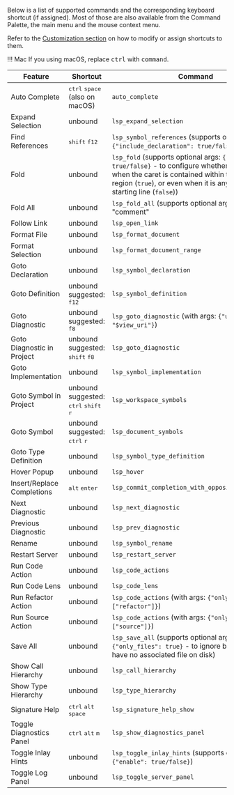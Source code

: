 Below is a list of supported commands and the corresponding keyboard shortcut (if assigned). Most of those are also available from the Command Palette, the main menu and the mouse context menu.

Refer to the [Customization section](customization.md#keyboard-shortcuts-key-bindings) on how to modify or assign shortcuts to them.

!!! Mac
    If you using macOS, replace <kbd>ctrl</kbd> with <kbd>command</kbd>.

| Feature | Shortcut | Command |
| ------- | -------- | ------- |
| Auto Complete | <kbd>ctrl</kbd> <kbd>space</kbd> (also on macOS) | `auto_complete`
| Expand Selection | unbound | `lsp_expand_selection`
| Find References | <kbd>shift</kbd> <kbd>f12</kbd> | `lsp_symbol_references` (supports optional args: `{"include_declaration": true/false}`)
| Fold | unbound | `lsp_fold` (supports optional args: `{"strict": true/false}` - to configure whether to fold only when the caret is contained within the folded region (`true`), or even when it is anywhere on the starting line (`false`))
| Fold All | unbound | `lsp_fold_all` (supports optional args: `{"kind": "comment" | "imports" | "region"}`)
| Follow Link | unbound | `lsp_open_link`
| Format File | unbound | `lsp_format_document`
| Format Selection | unbound | `lsp_format_document_range`
| Goto Declaration | unbound | `lsp_symbol_declaration`
| Goto Definition | unbound<br>suggested: <kbd>f12</kbd> | `lsp_symbol_definition`
| Goto Diagnostic | unbound<br>suggested: <kbd>f8</kbd> | `lsp_goto_diagnostic` (with args: `{"uri": "$view_uri"}`)
| Goto Diagnostic in Project | unbound<br>suggested: <kbd>shift</kbd> <kbd>f8</kbd> | `lsp_goto_diagnostic`
| Goto Implementation | unbound | `lsp_symbol_implementation`
| Goto Symbol in Project | unbound<br>suggested: <kbd>ctrl</kbd> <kbd>shift</kbd> <kbd>r</kbd> | `lsp_workspace_symbols`
| Goto Symbol | unbound<br>suggested: <kbd>ctrl</kbd> <kbd>r</kbd> | `lsp_document_symbols`
| Goto Type Definition | unbound | `lsp_symbol_type_definition`
| Hover Popup | unbound | `lsp_hover`
| Insert/Replace Completions | <kbd>alt</kbd> <kbd>enter</kbd> | `lsp_commit_completion_with_opposite_insert_mode`
| Next Diagnostic | unbound | `lsp_next_diagnostic`
| Previous Diagnostic | unbound | `lsp_prev_diagnostic`
| Rename | unbound | `lsp_symbol_rename`
| Restart Server | unbound | `lsp_restart_server`
| Run Code Action | unbound | `lsp_code_actions`
| Run Code Lens | unbound | `lsp_code_lens`
| Run Refactor Action | unbound | `lsp_code_actions` (with args: `{"only_kinds": ["refactor"]}`)
| Run Source Action | unbound | `lsp_code_actions` (with args: `{"only_kinds": ["source"]}`)
| Save All | unbound | `lsp_save_all` (supports optional args `{"only_files": true}` - to ignore buffers which have no associated file on disk)
| Show Call Hierarchy | unbound | `lsp_call_hierarchy`
| Show Type Hierarchy | unbound | `lsp_type_hierarchy`
| Signature Help | <kbd>ctrl</kbd> <kbd>alt</kbd> <kbd>space</kbd> | `lsp_signature_help_show`
| Toggle Diagnostics Panel | <kbd>ctrl</kbd> <kbd>alt</kbd> <kbd>m</kbd> | `lsp_show_diagnostics_panel`
| Toggle Inlay Hints | unbound | `lsp_toggle_inlay_hints` (supports optional args: `{"enable": true/false}`)
| Toggle Log Panel | unbound | `lsp_toggle_server_panel`
